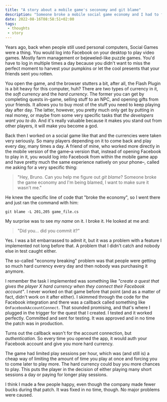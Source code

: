 ```yaml
---
title: "A story about a mobile game's seconomy and git blame"
description: "Someone broke a mobile social game economy and I had to find out who did it and why."
date: 2022-08-16T08:58:51+02:00
tags:
 - thoughts
 - story
---
```


Years ago, back when people still used personal computers, Social Games were a thing. You would log into Facebook on your desktop to play video games. Mostly farm management or bejeweled-like puzzle games. You'd have to log in multiple times a day because you didn't want to miss the perfect moment to harvest your pumpkins or let the cool presents that your friends sent you rotten.

You open the game, and the browser stutters a bit, after all, the Flash Plugin is a bit heavy for this computer, huh? There are two types of currency in it, the *soft currency* and the *hard currency*. The former you can get by completing quests in-game, selling stuff to an NPC, and opening gifts from your friends. It allows you to buy most of the stuff you need to keep playing day after day. The latter, however, you pretty much only get by putting in real money, or maybe from some very specific tasks that *the developers want you to do*. And it's really valuable because it makes you stand out from other players, it will make you become a god.

Back then I worked on a social game like that and the currencies were taken very seriously. So many players depending on it to come back and play every day, many times a day. A friend of mine, who worked more directly in the mobile version of the game–a version that, instead of opening Facebook to play in it, you would log into Facebook from within the mobile game app and have pretty much the same experience natively on your phone–, called me asking for a very specific thing:

> "Hey, Bruno. Can you help me figure out _git blame_? Someone broke the game economy and I'm being blamed, I want to make sure it wasn't me."

He knew the specific line of code that "broke the economy", so I went there and just ran the command with him:

`git blame -L 201,205 game_file.cs`
 
My surprise was to see *my name* on it. I broke it. He looked at me and:

> "Did you... did you commit it?"

Yes. I was a bit embarrassed to admit it, but it was a problem with a feature I implemented not long before that. A problem that I didn't catch and nobody else in test caught either.

The so-called "economy breaking" problem was that people were getting so much hard currency every day and then nobody was purchasing it anymore. 

I remember the task I implemented was something like _"create a quest that gives the player X hard currency when they connect their Facebook account"_. I never worked on that game before that point (and as a matter of fact, didn't work on it after either). I skimmed through the code for the Facebook integration and there was a callback called something like `OnFacebookAccountConnect`. That sounded promising, and that's where I plugged in the trigger for the quest that I created. I tested and it worked perfectly. Committed and sent for testing. It was approved and in no time the patch was in production.

Turns out the callback wasn't for the account connection, but _authentication_. So every time you opened the app, it would auth your Facebook account and give you more hard currency.

The game had limited play sessions per hour, which was (and still is) a cheap way of limiting the amount of time you play at once and forcing you to come later to play more. The hard currency could buy you more chances to play. This puts the player in the decision of either playing many short sessions a day or paying for longer play sessions.

I think I made a few people happy, even though the company made fewer bucks during that patch. It was fixed in no time, though. No major problems were caused.
